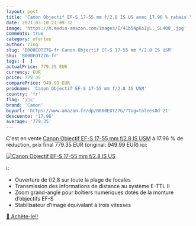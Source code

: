 ```yaml
---
layout: post
title: 'Canon Objectif EF-S 17-55 mm f/2.8 IS US avec 17.96 % rabais '
date: 2021-03-10 21:09:32
image: 'https://m.media-amazon.com/images/I/41b5NpKoIyL._SL400_.jpg'
comments: true
category: ofertas
author: ring
slug: 'B000EOTZ7G-fr Canon Objectif EF-S 17-55 mm f/2.8 IS USM'
sku: 'B000EOTZ7G-fr'
tags: [  ]
actualPrice: 779.35 EUR
currency: EUR
price: 779.35
comparePrice: 949.99 EUR
prodname: 'Canon Objectif EF-S 17-55 mm f/2.8 IS USM'
country: 'fr'
flag: '🇫🇷'
brand: 'Canon'
buyurl: 'https://www.amazon.fr/dp/B000EOTZ7G/?tag=tolees0d-21'
descuento: '17.96'
average: '779.35'
---
```


C'est en vente [Canon Objectif EF-S 17-55 mm f/2.8 IS USM](https://www.amazon.fr/dp/B000EOTZ7G/?tag=tolees0d-21)  à  17.96 % de réduction, prix final  779.35 EUR (original: 949.99 EUR) ici:

[![Canon Objectif EF-S 17-55 mm f/2.8 IS US](https://m.media-amazon.com/images/I/41b5NpKoIyL._SL400_.jpg)](https://www.amazon.fr/dp/B000EOTZ7G/?tag=tolees0d-21)

ℹ️:

- Ouverture de f/2,8 sur toute la plage de focales
- Transmission des informations de distance au système E-TTL II
- Zoom grand-angle pour boîtiers numériques dotés de la monture d’objectifs EF-S
- Stabilisateur d’image équivalant à trois vitesses

[🛒 Achète-le!!](https://www.amazon.fr/dp/B000EOTZ7G/?tag=tolees0d-21)
